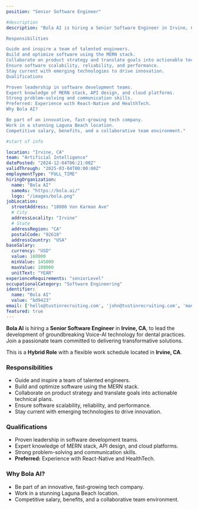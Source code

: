 ```yaml
---
position: "Senior Software Engineer"

#description
description: "Bola AI is hiring a Senior Software Engineer in Irvine, CA, to lead the development of groundbreaking Voice-AI technology for dental practices. Join a passionate team committed to delivering transformative solutions.

Responsibilities

Guide and inspire a team of talented engineers.
Build and optimize software using the MERN stack.
Collaborate on product strategy and translate goals into actionable technical plans.
Ensure software scalability, reliability, and performance.
Stay current with emerging technologies to drive innovation.
Qualifications

Proven leadership in software development teams.
Expert knowledge of MERN stack, API design, and cloud platforms.
Strong problem-solving and communication skills.
Preferred: Experience with React-Native and HealthTech.
Why Bola AI?

Be part of an innovative, fast-growing tech company.
Work in a stunning Laguna Beach location.
Competitive salary, benefits, and a collaborative team environment."

#start of info

location: "Irvine, CA"
team: "Artificial Intelligence"
datePosted: "2024-12-04T06:21:00Z"
validThrough: "2025-03-04T00:00:00Z"
employmentType: "FULL_TIME"
hiringOrganization: 
  name: "Bola AI"
  sameAs: "https://bola.ai/"
  logo: "/images/bola.png"
jobLocation:
  streetAddress: "18000 Von Karman Ave"
  # City
  addressLocality: "Irvine"
  # State
  addressRegion: "CA"
  postalCode: "92618"
  addressCountry: "USA"
baseSalary:
  currency: "USD"
  value: 160000
  minValue: 145000
  maxValue: 180000
  unitText: "YEAR"
experienceRequirements: "seniorLevel"
occupationalCategory: "Software Engineering"
identifier:
  name: "Bola AI"
  value: "bd9423"   
email: ['hello@tustinrecruiting.com', 'john@tustinrecruiting.com', 'manatal.119+candidate@mail.manatal.com']
featured: true
---
```


**Bola AI** is hiring a **Senior Software Engineer** in **Irvine, CA**, to lead the development of groundbreaking Voice-AI technology for dental practices. Join a passionate team committed to delivering transformative solutions.

This is a **Hybrid Role** with a flexible work schedule located in **Irvine, CA**.

### Responsibilities
- Guide and inspire a team of talented engineers.
- Build and optimize software using the MERN stack.
- Collaborate on product strategy and translate goals into actionable technical plans.
- Ensure software scalability, reliability, and performance.
- Stay current with emerging technologies to drive innovation.

### Qualifications
- Proven leadership in software development teams.
- Expert knowledge of MERN stack, API design, and cloud platforms.
- Strong problem-solving and communication skills.
- **Preferred:** Experience with React-Native and HealthTech.

### Why Bola AI?
- Be part of an innovative, fast-growing tech company.
- Work in a stunning Laguna Beach location.
- Competitive salary, benefits, and a collaborative team environment.
